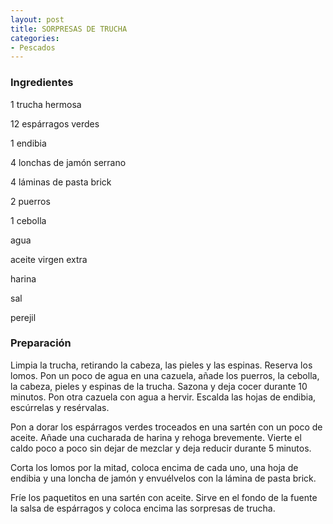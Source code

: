 ```yaml
---
layout: post
title: SORPRESAS DE TRUCHA
categories:
- Pescados
---
```

<h3>Ingredientes</h3>
1 trucha hermosa

12 espárragos verdes

1 endibia

4 lonchas de jamón serrano

4 láminas de pasta brick

2 puerros

1 cebolla

agua

aceite virgen extra

harina

sal

perejil

<h3>Preparación</h3>
Limpia la trucha, retirando la cabeza, las pieles y las espinas. Reserva los lomos. Pon un poco de agua en una cazuela, añade los puerros, la cebolla, la cabeza, pieles y espinas de la trucha. Sazona y deja cocer durante 10 minutos. Pon otra cazuela con agua a hervir. Escalda las hojas de endibia, escúrrelas y resérvalas.

Pon a dorar los espárragos verdes troceados en una sartén con un poco de aceite. Añade una cucharada de harina y rehoga brevemente. Vierte el caldo poco a poco sin dejar de mezclar y deja reducir durante 5 minutos.

Corta los lomos por la mitad, coloca encima de cada uno, una hoja de endibia y una loncha de jamón y envuélvelos con la lámina de pasta brick.

Fríe los paquetitos en una sartén con aceite. Sirve en el fondo de la fuente la salsa de espárragos y coloca encima las sorpresas de trucha.

